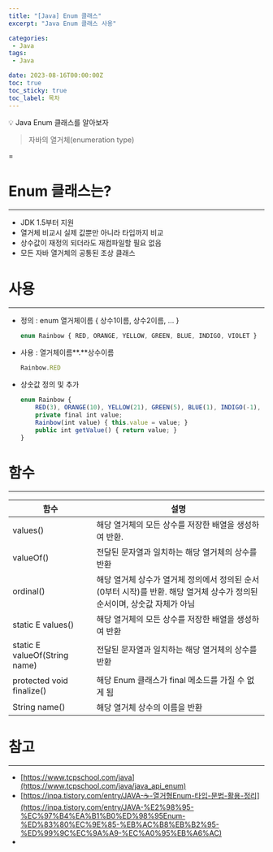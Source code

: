 ```yaml
---
title: "[Java] Enum 클래스"
excerpt: "Java Enum 클래스 사용"

categories:
 - Java
tags:
 - Java

date: 2023-08-16T00:00:00Z
toc: true
toc_sticky: true
toc_label: 목차
---
```

<aside>
💡 Java Enum 클래스를 알아보자
</aside>

> 자바의 열거체(enumeration type)

=

# **Enum 클래스는**?

---
- JDK 1.5부터 지원
- 열거체 비교시 실제 값뿐만 아니라 타입까지 비교
- 상수값이 재정의 되더라도 재컴파일할 필요 없음
- 모든 자바 열거체의 공통된 조상 클래스

# 사용

---
- 정의 : enum 열거체이름 { 상수1이름, 상수2이름, ... }
    ```jsx
    enum Rainbow { RED, ORANGE, YELLOW, GREEN, BLUE, INDIGO, VIOLET }
    ```

- 사용 : 열거체이름**.**상수이름
    ```jsx
    Rainbow.RED
    ```

- 상숫값 정의 및 추가
    ```jsx
    enum Rainbow {
        RED(3), ORANGE(10), YELLOW(21), GREEN(5), BLUE(1), INDIGO(-1), VIOLET(-11);
        private final int value;
        Rainbow(int value) { this.value = value; }
        public int getValue() { return value; }
    }
    ```


# 함수

---

| 함수 | 설명 |
| --- | --- |
| values() | 해당 열거체의 모든 상수를 저장한 배열을 생성하여 반환.  |
| valueOf() | 전달된 문자열과 일치하는 해당 열거체의 상수를 반환 |
| ordinal() | 해당 열거체 상수가 열거체 정의에서 정의된 순서(0부터 시작)를 반환. 해당 열거체 상수가 정의된 순서이며, 상숫값 자체가 아님 |
| static E values() | 해당 열거체의 모든 상수를 저장한 배열을 생성하여 반환 |
| static E valueOf(String name) | 전달된 문자열과 일치하는 해당 열거체의 상수를 반환 |
| protected void finalize() | 해당 Enum 클래스가 final 메소드를 가질 수 없게 됨 |
| String name() | 해당 열거체 상수의 이름을 반환 |

# 참고

---

- [https://www.tcpschool.com/java](https://www.tcpschool.com/java/java_api_enum)
- [https://inpa.tistory.com/entry/JAVA-☕-열거형Enum-타입-문법-활용-정리](https://inpa.tistory.com/entry/JAVA-%E2%98%95-%EC%97%B4%EA%B1%B0%ED%98%95Enum-%ED%83%80%EC%9E%85-%EB%AC%B8%EB%B2%95-%ED%99%9C%EC%9A%A9-%EC%A0%95%EB%A6%AC)
-